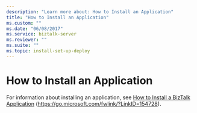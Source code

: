 ```yaml
---
description: "Learn more about: How to Install an Application"
title: "How to Install an Application"
ms.custom: ""
ms.date: "06/08/2017"
ms.service: biztalk-server
ms.reviewer: ""
ms.suite: ""
ms.topic: install-set-up-deploy
---
```

# How to Install an Application
For information about installing an application, see [How to Install a BizTalk Application](../core/how-to-install-a-biztalk-application.md) (https://go.microsoft.com/fwlink/?LinkID=154728).
